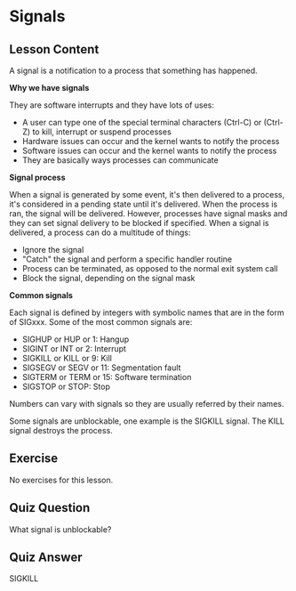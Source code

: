 # Signals

## Lesson Content

A signal is a notification to a process that something has happened.

<b>Why we have signals</b>

They are software interrupts and they have lots of uses:

<ul>
<li>A user can type one of the special terminal characters (Ctrl-C) or (Ctrl-Z) to kill, interrupt or suspend processes</li>
<li>Hardware issues can occur and the kernel wants to notify the process</li>
<li>Software issues can occur and the kernel wants to notify the process</li>
<li>They are basically ways processes can communicate</li>
</ul>

<b>Signal process</b>

When a signal is generated by some event, it's then delivered to a process, it's considered in a pending state until it's delivered. When the process is ran, the signal will be delivered. However, processes have signal masks and they can set signal delivery to be blocked if specified. When a signal is delivered, a process can do a multitude of things:

<ul>
<li>Ignore the signal</li>
<li>"Catch" the signal and perform a specific handler routine</li>
<li>Process can be terminated, as opposed to the normal exit system call</li>
<li>Block the signal, depending on the signal mask</li>
</ul>

<b>Common signals</b>

Each signal is defined by integers with symbolic names that are in the form of SIGxxx. Some of the most common signals are:

<ul>
<li>SIGHUP or HUP or 1: Hangup</li>
<li>SIGINT or INT or 2: Interrupt</li>
<li>SIGKILL or KILL or 9: Kill</li>
<li>SIGSEGV or SEGV or 11: Segmentation fault</li>
<li>SIGTERM or TERM or 15: Software termination</li>
<li>SIGSTOP or STOP: Stop</li>
</ul>

Numbers can vary with signals so they are usually referred by their names.

Some signals are unblockable, one example is the SIGKILL signal. The KILL signal destroys the process.

## Exercise

No exercises for this lesson.

## Quiz Question

What signal is unblockable?

## Quiz Answer

SIGKILL